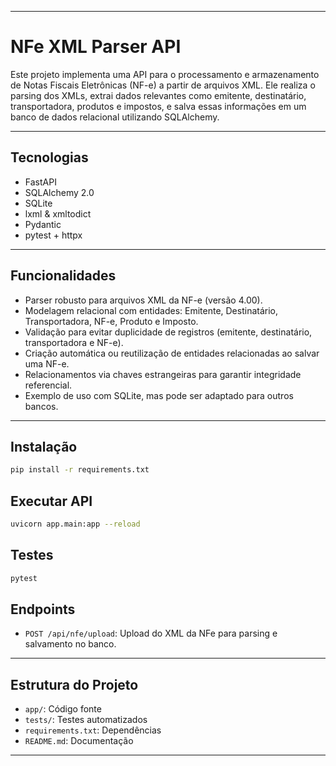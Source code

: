 
---
# NFe XML Parser API

Este projeto implementa uma API para o processamento e armazenamento de Notas Fiscais Eletrônicas (NF-e) a partir de arquivos XML. Ele realiza o parsing dos XMLs, extrai dados relevantes como emitente, destinatário, transportadora, produtos e impostos, e salva essas informações em um banco de dados relacional utilizando SQLAlchemy.

---

## Tecnologias

- FastAPI
- SQLAlchemy 2.0
- SQLite
- lxml & xmltodict
- Pydantic
- pytest + httpx

---

## Funcionalidades

- Parser robusto para arquivos XML da NF-e (versão 4.00).
- Modelagem relacional com entidades: Emitente, Destinatário, Transportadora, NF-e, Produto e Imposto.
- Validação para evitar duplicidade de registros (emitente, destinatário, transportadora e NF-e).
- Criação automática ou reutilização de entidades relacionadas ao salvar uma NF-e.
- Relacionamentos via chaves estrangeiras para garantir integridade referencial.
- Exemplo de uso com SQLite, mas pode ser adaptado para outros bancos.

---

## Instalação

```bash
pip install -r requirements.txt
````

## Executar API

```bash
uvicorn app.main:app --reload
```

## Testes

```bash
pytest
```

## Endpoints

* `POST /api/nfe/upload`: Upload do XML da NFe para parsing e salvamento no banco.

---

## Estrutura do Projeto

* `app/`: Código fonte
* `tests/`: Testes automatizados
* `requirements.txt`: Dependências
* `README.md`: Documentação

---

